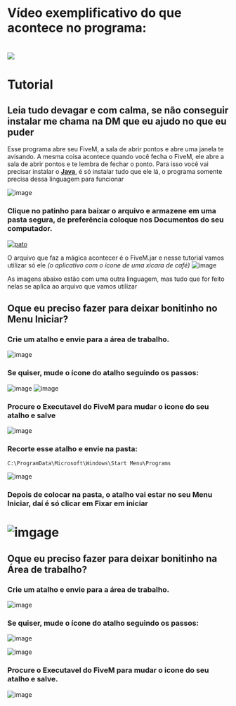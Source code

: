 
# Vídeo exemplificativo do que acontece no programa:
[![](https://imgur.com/CS4cPKV.png)](https://streamable.com/ydpx4x)
=
# Tutorial
## Leia tudo devagar e com calma, se não conseguir instalar me chama na DM que eu ajudo no que eu puder
Esse programa abre seu FiveM, a sala de abrir pontos e abre uma janela te avisando. A mesma coisa acontece quando você fecha o FiveM, ele abre a sala de abrir pontos e te lembra de fechar o ponto.
Para isso você vai precisar instalar o [**Java**](https://download.oracle.com/java/21/latest/jdk-21_windows-x64_bin.exe), é só instalar tudo que ele lá, o programa somente precisa dessa linguagem para funcionar

![image](https://i.imgur.com/6ejUGWC.png)

### Clique no patinho para baixar o arquivo e armazene em uma pasta segura, de preferência coloque nos Documentos do seu computador.
[![pato](https://imgur.com/T0oHae5.png)](https://github.com/BDaniottiM/Open-FiveM-Java/archive/refs/heads/main.zip)

O arquivo que faz a mágica acontecer é o FiveM.jar e nesse tutorial vamos utilizar só ele *(o aplicativo com o ícone de uma xicara de café)*
![image](https://i.imgur.com/LJcUZyA.png)

As imagens abaixo estão com uma outra linguagem, mas tudo que for feito nelas se aplica ao arquivo que vamos utilizar
## Oque eu preciso fazer para deixar bonitinho no **Menu Iniciar**?

### Crie um atalho e envie para a área de trabalho.

![image](https://i.imgur.com/1SRbsqI.png)
### Se quiser, mude o ícone do atalho seguindo os passos:

![image](https://i.imgur.com/BQPdkJQ.png)
![image](https://i.imgur.com/uvKxD1Z.png)
### Procure o Executavel do FiveM para mudar o icone do seu atalho e salve
![image](https://i.imgur.com/0cE4DCU.png)

### Recorte esse atalho e envie na pasta:
```
C:\ProgramData\Microsoft\Windows\Start Menu\Programs
```
![image](https://i.imgur.com/aXSXg2w.png)
### Depois de colocar na pasta, o atalho vai estar no seu **Menu Iniciar**, daí é só clicar em Fixar em iniciar
![imgage](https://i.imgur.com/NKf2xq5.png)
=
## Oque eu preciso fazer para deixar bonitinho na **Área de trabalho**?

### Crie um atalho e envie para a área de trabalho.
![image](https://i.imgur.com/1SRbsqI.png)

### Se quiser, mude o ícone do atalho seguindo os passos:

![image](https://i.imgur.com/BQPdkJQ.png)

![image](https://i.imgur.com/uvKxD1Z.png)

### Procure o Executavel do FiveM para mudar o icone do seu atalho e salve.

![image](https://i.imgur.com/0cE4DCU.png)
